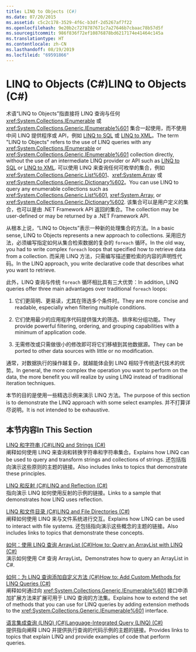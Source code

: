 ```yaml
---
title: LINQ to Objects (C#)
ms.date: 07/20/2015
ms.assetid: c5c2c178-3529-4f6c-b3df-2d5267af7f22
ms.openlocfilehash: 9e20b2c7278787671c7a27646b7cbaac78b57d5f
ms.sourcegitcommit: 986f836f72ef10876878bd6217174e41464c145a
ms.translationtype: HT
ms.contentlocale: zh-CN
ms.lasthandoff: 08/19/2019
ms.locfileid: "69591866"
---
```

# <a name="linq-to-objects-c"></a><span data-ttu-id="07ab1-102">LINQ to Objects (C#)</span><span class="sxs-lookup"><span data-stu-id="07ab1-102">LINQ to Objects (C#)</span></span>
<span data-ttu-id="07ab1-103">术语“LINQ to Objects”指直接将 LINQ 查询与任何 <xref:System.Collections.IEnumerable> 或 <xref:System.Collections.Generic.IEnumerable%601> 集合一起使用，而不使用中间 LINQ 提供程序或 API，例如 [LINQ to SQL](../../../../framework/data/adonet/sql/linq/index.md) 或 [LINQ to XML](./linq-to-xml-overview.md)。</span><span class="sxs-lookup"><span data-stu-id="07ab1-103">The term "LINQ to Objects" refers to the use of LINQ queries with any <xref:System.Collections.IEnumerable> or <xref:System.Collections.Generic.IEnumerable%601> collection directly, without the use of an intermediate LINQ provider or API such as [LINQ to SQL](../../../../framework/data/adonet/sql/linq/index.md) or [LINQ to XML](./linq-to-xml-overview.md).</span></span> <span data-ttu-id="07ab1-104">可以使用 LINQ 来查询任何可枚举的集合，例如 <xref:System.Collections.Generic.List%601>、<xref:System.Array> 或 <xref:System.Collections.Generic.Dictionary%602>。</span><span class="sxs-lookup"><span data-stu-id="07ab1-104">You can use LINQ to query any enumerable collections such as <xref:System.Collections.Generic.List%601>, <xref:System.Array>, or <xref:System.Collections.Generic.Dictionary%602>.</span></span> <span data-ttu-id="07ab1-105">该集合可以是用户定义的集合，也可以是由 .NET Framework API 返回的集合。</span><span class="sxs-lookup"><span data-stu-id="07ab1-105">The collection may be user-defined or may be returned by a .NET Framework API.</span></span>  
  
 <span data-ttu-id="07ab1-106">从根本上说，“LINQ to Objects”表示一种新的处理集合的方法。</span><span class="sxs-lookup"><span data-stu-id="07ab1-106">In a basic sense, LINQ to Objects represents a new approach to collections.</span></span> <span data-ttu-id="07ab1-107">采用旧方法，必须编写指定如何从集合检索数据的复杂的 `foreach` 循环。</span><span class="sxs-lookup"><span data-stu-id="07ab1-107">In the old way, you had to write complex `foreach` loops that specified how to retrieve data from a collection.</span></span> <span data-ttu-id="07ab1-108">而采用 LINQ 方法，只需编写描述要检索的内容的声明性代码。</span><span class="sxs-lookup"><span data-stu-id="07ab1-108">In the LINQ approach, you write declarative code that describes what you want to retrieve.</span></span>  
  
 <span data-ttu-id="07ab1-109">此外，LINQ 查询与传统 `foreach` 循环相比具有三大优势：</span><span class="sxs-lookup"><span data-stu-id="07ab1-109">In addition, LINQ queries offer three main advantages over traditional `foreach` loops:</span></span>  
  
1. <span data-ttu-id="07ab1-110">它们更简明、更易读，尤其在筛选多个条件时。</span><span class="sxs-lookup"><span data-stu-id="07ab1-110">They are more concise and readable, especially when filtering multiple conditions.</span></span>  
  
2. <span data-ttu-id="07ab1-111">它们使用最少的应用程序代码提供强大的筛选、排序和分组功能。</span><span class="sxs-lookup"><span data-stu-id="07ab1-111">They provide powerful filtering, ordering, and grouping capabilities with a minimum of application code.</span></span>  
  
3. <span data-ttu-id="07ab1-112">无需修改或只需做很小的修改即可将它们移植到其他数据源。</span><span class="sxs-lookup"><span data-stu-id="07ab1-112">They can be ported to other data sources with little or no modification.</span></span>  
  
 <span data-ttu-id="07ab1-113">通常，对数据执行的操作越复杂，就越能体会到 LINQ 相较于传统迭代技术的优势。</span><span class="sxs-lookup"><span data-stu-id="07ab1-113">In general, the more complex the operation you want to perform on the data, the more benefit you will realize by using LINQ instead of traditional iteration techniques.</span></span>  
  
 <span data-ttu-id="07ab1-114">本节的目的是使用一些精选示例来演示 LINQ 方法。</span><span class="sxs-lookup"><span data-stu-id="07ab1-114">The purpose of this section is to demonstrate the LINQ approach with some select examples.</span></span> <span data-ttu-id="07ab1-115">并不打算详尽说明。</span><span class="sxs-lookup"><span data-stu-id="07ab1-115">It is not intended to be exhaustive.</span></span>  
  
## <a name="in-this-section"></a><span data-ttu-id="07ab1-116">本节内容</span><span class="sxs-lookup"><span data-stu-id="07ab1-116">In This Section</span></span>  
 [<span data-ttu-id="07ab1-117">LINQ 和字符串 (C#)</span><span class="sxs-lookup"><span data-stu-id="07ab1-117">LINQ and Strings (C#)</span></span>](./linq-and-strings.md)  
 <span data-ttu-id="07ab1-118">阐释如何使用 LINQ 来查询和转换字符串和字符串集合。</span><span class="sxs-lookup"><span data-stu-id="07ab1-118">Explains how LINQ can be used to query and transform strings and collections of strings.</span></span> <span data-ttu-id="07ab1-119">还包括指向演示这些原则的主题的链接。</span><span class="sxs-lookup"><span data-stu-id="07ab1-119">Also includes links to topics that demonstrate these principles.</span></span>  
  
 [<span data-ttu-id="07ab1-120">LINQ 和反射 (C#)</span><span class="sxs-lookup"><span data-stu-id="07ab1-120">LINQ and Reflection (C#)</span></span>](./linq-and-reflection.md)  
 <span data-ttu-id="07ab1-121">指向演示 LINQ 如何使用反射的示例的链接。</span><span class="sxs-lookup"><span data-stu-id="07ab1-121">Links to a sample that demonstrates how LINQ uses reflection.</span></span>  
  
 [<span data-ttu-id="07ab1-122">LINQ 和文件目录 (C#)</span><span class="sxs-lookup"><span data-stu-id="07ab1-122">LINQ and File Directories (C#)</span></span>](./linq-and-file-directories.md)  
 <span data-ttu-id="07ab1-123">阐释如何使用 LINQ 来与文件系统进行交互。</span><span class="sxs-lookup"><span data-stu-id="07ab1-123">Explains how LINQ can be used to interact with file systems.</span></span> <span data-ttu-id="07ab1-124">还包括指向演示这些概念的主题的链接。</span><span class="sxs-lookup"><span data-stu-id="07ab1-124">Also includes links to topics that demonstrate these concepts.</span></span>  
  
 [<span data-ttu-id="07ab1-125">如何：使用 LINQ 查询 ArrayList (C#)</span><span class="sxs-lookup"><span data-stu-id="07ab1-125">How to: Query an ArrayList with LINQ (C#)</span></span>](./how-to-query-an-arraylist-with-linq.md)  
 <span data-ttu-id="07ab1-126">演示如何使用 C# 查询 ArrayList。</span><span class="sxs-lookup"><span data-stu-id="07ab1-126">Demonstrates how to query an ArrayList in C#.</span></span>  
  
 [<span data-ttu-id="07ab1-127">如何：为 LINQ 查询添加自定义方法 (C#)</span><span class="sxs-lookup"><span data-stu-id="07ab1-127">How to: Add Custom Methods for LINQ Queries (C#)</span></span>](./how-to-add-custom-methods-for-linq-queries.md)  
 <span data-ttu-id="07ab1-128">阐释如何通过向 <xref:System.Collections.Generic.IEnumerable%601> 接口中添加扩展方法来扩展可用于 LINQ 查询的方法集。</span><span class="sxs-lookup"><span data-stu-id="07ab1-128">Explains how to extend the set of methods that you can use for LINQ queries by adding extension methods to the <xref:System.Collections.Generic.IEnumerable%601> interface.</span></span>  
  
 [<span data-ttu-id="07ab1-129">语言集成查询 (LINQ) (C#)</span><span class="sxs-lookup"><span data-stu-id="07ab1-129">Language-Integrated Query (LINQ) (C#)</span></span>](./index.md)  
 <span data-ttu-id="07ab1-130">提供指向阐释 LINQ 并提供执行查询的代码示例的主题的链接。</span><span class="sxs-lookup"><span data-stu-id="07ab1-130">Provides links to topics that explain LINQ and provide examples of code that perform queries.</span></span>
